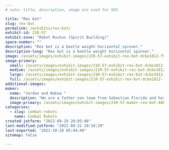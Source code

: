 ```yaml
---
# note: title, description, image are used for SEO

title: "Rex bot"
slug: rex-bot
permalink: /exhibits/rex-bot/
exhibit-id: 21R-57
exhibit-zone: "Robot Ruckus (Spirit Building)"
space-number: ""
description: "Rex bot is a beetle weight horizontal spinner."
description-long: "Rex bot is a beetle weight horizontal spinner."
image: /assets/images/exhibit-images/21R-57-exhibit-rex-bot-dcbe1812-f943-4e7a-aaa5-726ae2c571e4-large.jpeg
image-primary: 
  small: /assets/images/exhibit-images/21R-57-exhibit-rex-bot-dcbe1812-f943-4e7a-aaa5-726ae2c571e4-small.jpeg
  medium: /assets/images/exhibit-images/21R-57-exhibit-rex-bot-dcbe1812-f943-4e7a-aaa5-726ae2c571e4-medium.jpeg
  large: /assets/images/exhibit-images/21R-57-exhibit-rex-bot-dcbe1812-f943-4e7a-aaa5-726ae2c571e4-large.jpeg
  full: /assets/images/exhibit-images/21R-57-exhibit-rex-bot-dcbe1812-f943-4e7a-aaa5-726ae2c571e4-full.jpeg
additional-images: 
maker: 
  name: "Jordan and Nakoa "
  description: "We are a father son team from Sebastian Florida and here for fun and carnage with Rex bot."
  image-primary: /assets/images/exhibit-images/21R-57-maker-rex-bot-48bf4ad7-4bcd-444d-b06f-deb5ad78022e-medium.jpeg
categories: 
  - slug: combat-robots
    name: Combat Robots
created-jotform: "2021-09-19 20:05:48"
last-modified-jotform: "2021-09-22 20:18:29"
last-exported: "2021-10-28 05:44:49"
sitemap: false

---
```

